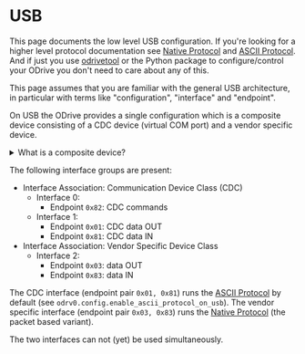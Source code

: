 # USB

This page documents the low level USB configuration. If you're looking for a higher level protocol documentation see [Native Protocol](native-protocol) and [ASCII Protocol](ascii-protocol). And if just you use [odrivetool](odrivetool) or the Python package to configure/control your ODrive you don't need to care about any of this.

This page assumes that you are familiar with the general USB architecture, in particular with terms like "configuration", "interface" and "endpoint".

On USB the ODrive provides a single configuration which is a composite device consisting of a CDC device (virtual COM port) and a vendor specific device.

<details><summary markdown="span">What is a composite device?</summary><div markdown="block">
A composite device is a device where interfaces are grouped by interface association descriptors. For such devices, the host OS loads an intermediate driver, so that each of the interface groups can be treated like a separate device and have its own host-side driver attached.
</div></details>

The following interface groups are present:

 * Interface Association: Communication Device Class (CDC)
    * Interface 0:
        * Endpoint `0x82`: CDC commands
    * Interface 1:
        * Endpoint `0x01`: CDC data OUT
        * Endpoint `0x81`: CDC data IN
 * Interface Association: Vendor Specific Device Class
    * Interface 2:
        * Endpoint `0x03`: data OUT
        * Endpoint `0x83`: data IN

The CDC interface (endpoint pair `0x01, 0x81`) runs the [ASCII Protocol](ascii-protocol) by default (see `odrv0.config.enable_ascii_protocol_on_usb`). The vendor specific interface (endpoint pair `0x03, 0x83`) runs the [Native Protocol](native-protocol) (the packet based variant).

The two interfaces can not (yet) be used simultaneously.
